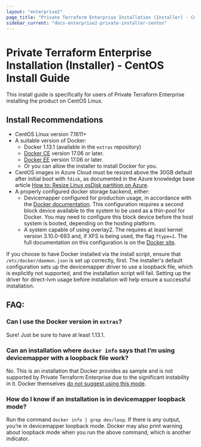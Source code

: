 ```yaml
---
layout: "enterprise2"
page_title: "Private Terraform Enterprise Installation (Installer) - CentOS Linux Install Guide"
sidebar_current: "docs-enterprise2-private-installer-centos"
---
```


# Private Terraform Enterprise Installation (Installer) - CentOS Install Guide

This install guide is specifically for users of Private Terraform Enterprise installing the product on CentOS Linux.

## Install Recommendations

* CentOS Linux version 7.1611+
* A suitable version of Docker:
   * Docker 1.13.1 (available in the `extras` repository)
   * [Docker CE](https://docs.docker.com/install/linux/docker-ce/centos/) version 17.06 or later.
   * [Docker EE](https://docs.docker.com/install/linux/docker-ee/centos/) version 17.06 or later. 
   * Or you can allow the installer to install Docker for you.
* CentOS images in Azure Cloud must be resized above the 30GB default after initial boot with `fdisk`, as documented in the Azure knowledge base article [How to: Resize Linux osDisk partition on Azure](https://blogs.msdn.microsoft.com/linuxonazure/2017/04/03/how-to-resize-linux-osdisk-partition-on-azure/).
* A properly configured docker storage backend, either:
   * Devicemapper configured for production usage, in accordance with the [Docker documentation](https://docs.docker.com/storage/storagedriver/device-mapper-driver/#configure-direct-lvm-mode-for-production). This configuration requires a second block device available to the system to be used as a thin-pool for Docker. You may need to configure this block device before the host system is booted, depending on the hosting platform.
   * A system capable of using overlay2. The requires at least kernel version 3.10.0-693 and, if XFS is being used, the flag `ftype=1`. The full documentation on this configuration is on the [Docker site](https://docs.docker.com/storage/storagedriver/overlayfs-driver/).

If you choose to have Docker installed via the install script, ensure that `/etc/docker/daemon.json` is set up correctly, first.  The installer's default configuration sets up the devicemapper driver to use a loopback file, which is explicitly not supported, and the installation script will fail.  Setting up the driver for direct-lvm usage before installation will help ensure a successful installation.

## FAQ:
### Can I use the Docker version in `extras`?
Sure! Just be sure to have at least 1.13.1.

### Can an installation where `docker info` says that I’m using devicemapper with a loopback file work?
No. This is an installation that Docker provides as sample and is not supported by Private Terraform Enterprise due to the significant instability in it. Docker themselves [do not suggest using this mode](https://docs.docker.com/storage/storagedriver/device-mapper-driver/#configure-loop-lvm-mode-for-testing). 

### How do I know if an installation is in devicemapper loopback mode?
Run the command `docker info | grep dev/loop`. If there is any output, you’re in devicemapper loopback mode. Docker may also print warning about loopback mode when you run the above command, which is another indicator.
